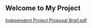 ## Welcome to My Project

[Independent Project Proposal Brief.pdf](https://github.com/DevinStorey/DevinStorey/files/7146783/Independent.Project.Proposal.Brief.pdf)
